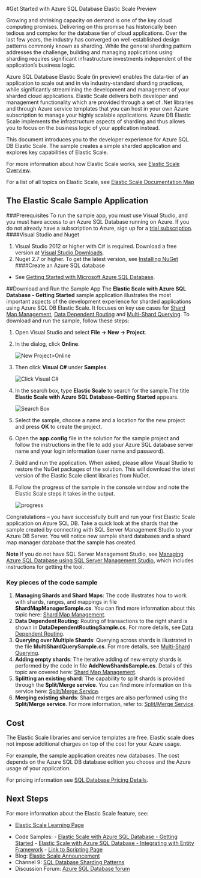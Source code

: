 <properties title="Get Started with  Azure SQL Database Elastic Scale" pageTitle="Get Started with  Azure SQL Database Elastic Scale" description="Scale Azure SQL Database shards with elastic scale APIs, Azure elastic scale Getting Started" metaKeywords="sharding scaling, Azure SQL DB sharding, elastic scale" services="sql-database" documentationCenter="sql-database" authors="sidneyh@microsoft.com"/>

<tags ms.service="sql-database" ms.workload="sql-database" ms.tgt_pltfrm="na" ms.devlang="na" ms.topic="article" ms.date="10/02/2014" ms.author="sidneyh" />

#Get Started with  Azure SQL Database Elastic Scale Preview

Growing and shrinking capacity on demand is one of the key cloud computing promises. Delivering on this promise has historically been tedious and complex for the database tier of cloud applications. Over the last few years, the industry has converged on well-established design patterns commonly known as sharding. While the general sharding pattern addresses the challenge, building and managing applications using sharding requires significant infrastructure investments independent of the application’s business logic. 

Azure SQL Database Elastic Scale (in preview) enables the data-tier of an application to scale out and in via industry-standard sharding practices, while significantly streamlining the development and management of your sharded cloud applications. Elastic Scale delivers both developer and management functionality which are provided through a set of .Net libraries and through Azure service templates that you can host in your own Azure subscription to manage your highly scalable applications. Azure DB Elastic Scale implements the infrastructure aspects of sharding and thus allows you to focus on the business logic of your application instead. 

This document introduces you to the developer experience for Azure SQL DB Elastic Scale. The sample creates a simple sharded application and explores key capabilities of Elastic Scale.

For more information about how Elastic Scale works, see [Elastic Scale Overview](http://go.microsoft.com/?linkid=9862592).

For a list of all topics on Elastic Scale, see [Elastic Scale Documentation Map](./sql-database-elastic-scale-documentation-map.md)

## The Elastic Scale Sample Application

###Prerequisites
To run the sample app, you must use Visual Studio, and you must have access to an Azure SQL Database running on Azure. If you do not already have a subscription to Azure, sign up for a [trial subscription](http://azure.microsoft.com/en-us/pricing/free-trial/).
####Visual Studio and Nuget

1. Visual Studio 2012 or higher with C# is required. Download a free version at [Visual Studio Downloads](http://www.visualstudio.com/en-us/downloads/download-visual-studio-vs.aspx).
2. Nuget 2.7 or higher. To get the latest version, see [Installing NuGet](http://docs.nuget.org/docs/start-here/installing-nuget)
####Create an Azure SQL database

* See [Getting Started with Microsoft Azure SQL Database](http://azure.microsoft.com/en-us/documentation/articles/sql-database-get-started/).

##Download and Run the Sample App
The **Elastic Scale with Azure SQL Database - Getting Started** sample application illustrates the most important aspects of the development experience for sharded applications using Azure SQL DB Elastic Scale. It focuses on key use cases for [Shard Map Management](http://go.microsoft.com/?linkid=9862595), [Data Dependent Routing](http://go.microsoft.com/?linkid=9862596) and [Multi-Shard Querying](http://go.microsoft.com/?linkid=9862597). To download and run the sample, follow these steps: 

1. Open Visual Studio and select **File -> New -> Project**.
2. In the dialog, click **Online**.

    ![New Project>Online][2]
3. Then click **Visual C#** under **Samples**.

    ![Click Visual C#][3]
4. In the search box, type **Elastic Scale** to search for the sample.The title **Elastic Scale with Azure SQL Database-Getting Started** appears.

    ![Search Box][1]
 
5. Select the sample, choose a name and a location for the new project and press **OK** to create the project.
6. Open the **app.config** file in the solution for the sample project and follow the instructions in the file to add your Azure SQL database server name and your login information (user name and password).
7. Build and run the application. When asked, please allow Visual Studio to restore the NuGet packages of the solution. This will download the latest version of the Elastic Scale client libraries from NuGet.
8. Follow the progress of the sample in the console window and note the Elastic Scale steps it takes in the output.

    ![progress][4]

Congratulations – you have successfully built and run your first Elastic Scale application on Azure SQL DB. Take a quick look at the shards that the sample created by connecting with SQL Server Management Studio to your Azure DB Server. You will notice new sample shard databases and a shard map manager database that the sample has created.

**Note**   If you do not have SQL Server Management Studio, see [Managing Azure SQL Database using SQL Server Management Studio](http://azure.microsoft.com/en-us/documentation/articles/sql-database-manage-azure-ssms/), which includes instructions for getting the tool.  

### Key pieces of the code sample

1. **Managing Shards and Shard Maps**: The code illustrates how to work with shards, ranges, and mappings in file **ShardMapManagerSample.cs**. You can find more information about this topic here: [Shard Map Management](http://go.microsoft.com/?linkid=9862595).  
2. **Data Dependent Routing**: Routing of transactions to the right shard is shown in **DataDependentRoutingSample.cs**. For more details, see [Data Dependent Routing](http://go.microsoft.com/?linkid=9862596). 
3. **Querying over Multiple Shards**: Querying across shards is illustrated in the file **MultiShardQuerySample.cs**. For more details, see [Multi-Shard Querying](http://go.microsoft.com/?linkid=9862597).
4. **Adding empty shards**: The iterative adding of new empty shards is performed by the code in
file **AddNewShardsSample.cs**. Details of this topic are covered here: [Shard Map Management](http://go.microsoft.com/?linkid=9862595).
5. **Splitting an existing shard**: The capability to split shards is provided through the **Split/Merge service**. You can find more information on this service here: [Split/Merge Service](http://go.microsoft.com/?linkid=9862795).
6. **Merging existing shards**: Shard merges are also performed using the **Split/Merge service**. For more information, refer to: [Split/Merge Service](http://go.microsoft.com/?linkid=9862795).   


## Cost

The Elastic Scale libraries and service templates are free. Elastic scale does not impose additional charges on top of the cost for your Azure usage. 

For example, the sample application creates new databases. The cost depends on the Azure SQL DB database edition you choose and the Azure usage of your application.

For pricing information see [SQL Database Pricing Details](http://azure.microsoft.com/en-us/pricing/details/sql-database/).

## Next Steps
For more information about the Elastic Scale feature, see:

* [Elastic Scale Learning Page](./sql-database-elastic-scale-documentation-map.md) 
-    Code Samples: 
	-    [Elastic Scale with Azure SQL Database - Getting Started](http://code.msdn.microsoft.com/Elastic-Scale-with-Azure-a80d8dc6?SRC=VSIDE)
	-    [Elastic Scale with Azure SQL Database - Integrating with Entity Framework](http://code.msdn.microsoft.com/Elastic-Scale-with-Azure-bae904ba?SRC=VSIDE)
	-    [Link to Scripting Page]()
-    Blog: [Elastic Scale Announcement](http://go.microsoft.com/?linkid=9862608)
-    Channel 9: [SQL Database Sharding Patterns](http://channel9.msdn.com/Shows/Data-Exposed/SqlDbShardingIntro)
-    Discussion Forum: [Azure SQL Database forum](http://social.msdn.microsoft.com/forums/azure/en-US/home?forum=ssdsgetstarted)


<!--Anchors-->
[The Elastic Scale Sample Application]: #The-Elastic-Scale-Sample-Application
[Download and Run the Sample App]: #Download-and-Run-the-Sample-App
[Cost]: #Cost
[Next steps]: #next-steps

<!--Image references-->
[1]: ./media/sql-database-elastic-scale-get-started/newProject.png
[2]: ./media/sql-database-elastic-scale-get-started/click-online.png
[3]: ./media/sql-database-elastic-scale-get-started/click-CSharp.png
[4]: ./media/sql-database-elastic-scale-get-started/output.png